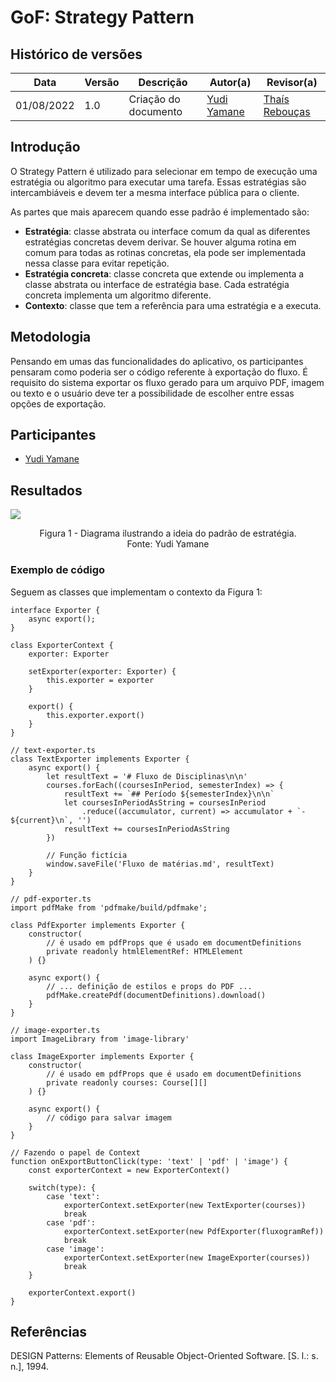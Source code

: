 # GoF: Strategy Pattern

## Histórico de versões
| Data       | Versão | Descrição            | Autor(a)                                    | Revisor(a)                                    |
| ---------- | ------ | -------------------- | ------------------------------------------- | --------------------------------------------- |
| 01/08/2022 | 1.0    | Criação do documento | [Yudi Yamane](https://github.com/yudi-azvd) | [Thaís Rebouças](https://github.com/Thais-ra) |

## Introdução

O Strategy Pattern é utilizado para selecionar em tempo de execução uma estratégia
ou algoritmo para executar uma tarefa. Essas estratégias são intercambiáveis e 
devem ter a mesma interface pública para o cliente.

As partes que mais aparecem quando esse padrão é implementado são:

- **Estratégia**: classe abstrata ou interface comum da qual as diferentes 
estratégias concretas devem derivar. Se houver alguma rotina em comum para todas
as rotinas concretas, ela pode ser implementada nessa classe para evitar repetição.
- **Estratégia concreta**: classe concreta que extende ou implementa a classe 
abstrata ou interface de estratégia base. Cada estratégia concreta implementa um
algoritmo diferente.
- **Contexto**: classe que tem a referência para uma estratégia e a executa.

## Metodologia

Pensando em umas das funcionalidades do aplicativo, os participantes pensaram
como poderia ser o código referente à exportação do fluxo. É requisito do sistema
exportar os fluxo gerado para um arquivo PDF, imagem ou texto e o usuário deve
ter a possibilidade de escolher entre essas opções de exportação.

## Participantes

- [Yudi Yamane](https://github.com/yudi-azvd)

## Resultados

<img src="images/padroes-projeto/gofs-strategy.png" align = "center" />
<p align = "center"> 
Figura 1 - Diagrama ilustrando a ideia do padrão de estratégia.<br>
Fonte: Yudi Yamane
</p>

### Exemplo de código

Seguem as classes que implementam o contexto da Figura 1:

```tsx
interface Exporter {
    async export();
}

class ExporterContext {
    exporter: Exporter

    setExporter(exporter: Exporter) {
        this.exporter = exporter
    }

    export() {
        this.exporter.export()
    }
}

// text-exporter.ts
class TextExporter implements Exporter {
    async export() {
        let resultText = '# Fluxo de Disciplinas\n\n'
        courses.forEach((coursesInPeriod, semesterIndex) => {
            resultText += `## Período ${semesterIndex}\n\n`
            let coursesInPeriodAsString = coursesInPeriod
                .reduce((accumulator, current) => accumulator + `- ${current}\n`, '')
            resultText += coursesInPeriodAsString
        })

        // Função fictícia
        window.saveFile('Fluxo de matérias.md', resultText)
    }
}

// pdf-exporter.ts
import pdfMake from 'pdfmake/build/pdfmake';

class PdfExporter implements Exporter {
    constructor(
        // é usado em pdfProps que é usado em documentDefinitions
        private readonly htmlElementRef: HTMLElement
    ) {}

    async export() {
        // ... definição de estilos e props do PDF ...
        pdfMake.createPdf(documentDefinitions).download()
    }
}

// image-exporter.ts
import ImageLibrary from 'image-library'

class ImageExporter implements Exporter {
    constructor(
        // é usado em pdfProps que é usado em documentDefinitions
        private readonly courses: Course[][]
    ) {}

    async export() {
        // código para salvar imagem
    }
}

// Fazendo o papel de Context
function onExportButtonClick(type: 'text' | 'pdf' | 'image') {
    const exporterContext = new ExporterContext()

    switch(type): {
        case 'text': 
            exporterContext.setExporter(new TextExporter(courses))
            break
        case 'pdf': 
            exporterContext.setExporter(new PdfExporter(fluxogramRef))
            break
        case 'image': 
            exporterContext.setExporter(new ImageExporter(courses))
            break
    }
        
    exporterContext.export()
}
```

## Referências

DESIGN Patterns: Elements of Reusable Object-Oriented Software. [S. l.: s. n.], 1994.